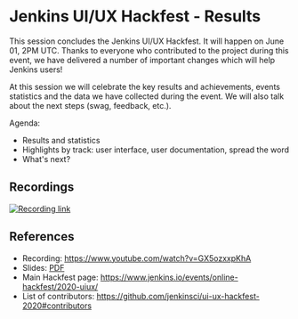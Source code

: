 # Jenkins UI/UX Hackfest - Results

This session concludes the Jenkins UI/UX Hackfest. It will happen on June 01, 2PM UTC. Thanks to everyone who contributed to the project during this event, we have delivered a number of important changes which will help Jenkins users!

At this session we will celebrate the key results and achievements, events statistics and the data we have collected during the event. We will also talk about the next steps (swag, feedback, etc.).

Agenda:

* Results and statistics
* Highlights by track: user interface, user documentation, spread the word
* What's next?

## Recordings

[![Recording link](https://img.youtube.com/vi/GX5ozxxpKhA/0.jpg)](http://www.youtube.com/watch?v=GX5ozxxpKhA)

## References

* Recording: https://www.youtube.com/watch?v=GX5ozxxpKhA
* Slides: [PDF](./slides.pdf)
* Main Hackfest page: https://www.jenkins.io/events/online-hackfest/2020-uiux/
* List of contributors: https://github.com/jenkinsci/ui-ux-hackfest-2020#contributors